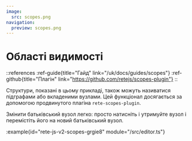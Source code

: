 ```yaml
---
image:
  src: scopes.png
navigation:
  preview: scopes.png
---
```


# Області видимості

::references
:ref-guide{title="Гайд" link="/uk/docs/guides/scopes"}
:ref-github{title="Плагін" link="https://github.com/retejs/scopes-plugin"}
::

Структури, показані в цьому прикладі, також можуть називатися підграфами або вкладеними вузлами. Цей функціонал досягається за допомогою продвинутого плагіна `rete-scopes-plugin`.

Змінити батьківський вузол легко: просто натисніть і утримуйте вузол і перемістіть його на новий батьківський вузол.

:example{id="rete-js-v2-scopes-grgie8" module="/src/editor.ts"}
